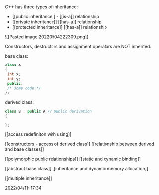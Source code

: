 # 
C++ has three types of inheritance: 
- [[public inheritance]] - [[is-a]] relationship
- [[private inheritance]] [[has-a]] relationship
- [[protected inheritance]] [[has-a]] relationship

![[Pasted image 20220504222309.png]]

Constructors, destructors and assignment operators are NOT inherited.

base class:
```c++
class A
{
 int x;
 int y;
 public:
 /* some code */
};

```

derived class:
```c++
class B : public A // public derivation
{

};

```

[[access redefiniton with using]]

[[constructors - access of derived class]]
[[relationship between derived and base classes]]

[[polymorphic public relationships]]
[[static and dynamic binding]]

[[abstract base class]]
[[inheritance and dynamic memory allocation]]

[[multiple inheritance]]

2022/04/11::17:34
